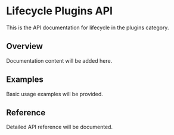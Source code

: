 # Lifecycle Plugins API

This is the API documentation for lifecycle in the plugins category.

## Overview

Documentation content will be added here.

## Examples

Basic usage examples will be provided.

## Reference

Detailed API reference will be documented.

